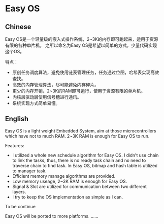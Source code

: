 # Easy OS

## Chinese

Easy OS是一个轻量级的嵌入式操作系统，2~3K的内存即可跑起来，适用于资源有限的各种单片机。
之所以命名为Easy OS是希望以简单的方式，少量代码实现这个OS。

特点：
* 原创任务调度算法，避免使用链表管理任务，任务通过位图，哈希表实现高效查找。
* 高效的内存管理算法，尽可能避免内存碎片。
* 更少的内存开销，2~3K的RAM即可运行，使用于资源有限的单片机。
* 内核层驱动层使用信号槽进行通讯。
* 系统实现方式简单易懂。

## English

Easy OS is a light weight Embedded System, aim at those microcontrollers which have not
to much RAM. 2~3K RAM is enough for Easy OS to run.

Features:
* I utilized a whole new schedule algorithm for Easy OS. I didn't use chain to link the
  tasks, thus, there is no ready task chain and no need to traverse chain to find task.
  In Easy OS, bitmap and hash table is utilized to manager task.
* Efficient memory manage algorithms are provided.
* Low memory useage, 2~3K RAM is enough for Easy OS.
* Signal & Slot are utilized for communication between two different layers.
* I try to keep the OS implementation as simple as I can.


To be continue

Easy OS will be ported to more platforms.
......